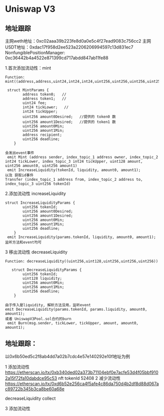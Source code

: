 # Uniswap V3
## 地址跟踪

 主网weth地址：0xc02aaa39b223fe8d0a0e5c4f27ead9083c756cc2
 主网USDT地址：0xdac17f958d2ee523a2206206994597c13d831ec7
 NonfungiblePositionManager: 0xc36442b4a4522e871399cd717abdd847ab11fe88

1.首次添加流动性：mint
```
Function: mint((address,address,uint24,int24,int24,uint256,uint256,uint256,uint256,address,uint256))

 struct MintParams {
        address token0;   //
        address token1;   //
        uint24 fee;
        int24 tickLower;   //
        int24 tickUpper;
        uint256 amount0Desired;   //提供的 token0 数
        uint256 amount1Desired;   //提供的 token1 数
        uint256 amount0Min;
        uint256 amount1Min;
        address recipient;
        uint256 deadline;
    }

会发出event事件
 emit Mint (address sender, index_topic_1 address owner, index_topic_2 int24 tickLower, index_topic_3 int24 tickUpper, uint128 amount, uint256 amount0, uint256 amount1)
 emit IncreaseLiquidity(tokenId, liquidity, amount0, amount1);
以及 获取id事件
Transfer (index_topic_1 address from, index_topic_2 address to, index_topic_3 uint256 tokenId)
```
2.添加流动性 increaseLiquidity
```
struct IncreaseLiquidityParams {
        uint256 tokenId;
        uint256 amount0Desired;
        uint256 amount1Desired;
        uint256 amount0Min;
        uint256 amount1Min;
        uint256 deadline;
    }
 emit IncreaseLiquidity(params.tokenId, liquidity, amount0, amount1);
监听方法和event均可
```

3 移出流动性 decreaseLiquidity
```
Function: decreaseLiquidity((uint256,uint128,uint256,uint256,uint256))
 
   struct DecreaseLiquidityParams {
        uint256 tokenId;
        uint128 liquidity;
        uint256 amount0Min;
        uint256 amount1Min;
        uint256 deadline;
    }

由于传入是liquidity, 解析方法没用，监听event
emit DecreaseLiquidity(params.tokenId, params.liquidity, amount0, amount1);
或者 UniswapV3Pool.sol合约的burn  
 emit Burn(msg.sender, tickLower, tickUpper, amount, amount0, amount1);

```

## 地址跟踪：
以0x6b50ed5c2f8ab4dd7a02b7cdc4e57e140292e10f地址为例

1  添加流动性
https://etherscan.io/tx/0xb340ded02a373b71104ebf0e7acfe53d4f05bbf9102a15f72fa10dabdce95c53
nft tokenId 52408
2 减少流动性
https://etherscan.io/tx/0xd6b52e256ca4f5afe4c86da750d4b2df8d88d067ac89722b345b3ca8be60a68e

decreaseLiquidity
collect

3 添加流动性

